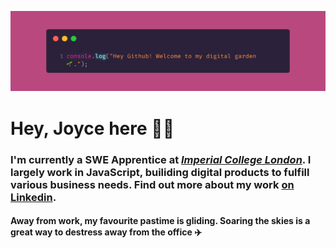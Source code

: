 ![Banner Image](./githubBanner.png)

# Hey, Joyce here 👋🏾

### I'm currently a SWE Apprentice at <i><a href="https://blogs.imperial.ac.uk/imperial-people/2023/04/03/joyce-kadibu-software-developer-apprentice-information-and-communication-technologies/" target="blank">Imperial College London</a></i>. I largely work in JavaScript, builiding digital products to fulfill various business needs. Find out more about my work <a href="https://linked.com/in/jbkad">on Linkedin</a>. 

#### Away from work, my favourite pastime is gliding. Soaring the skies is a great way to destress away from the office ✈️
